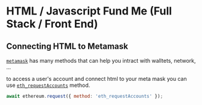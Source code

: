 # HTML / Javascript Fund Me (Full Stack / Front End)

## Connecting HTML to Metamask

[`metamask`](https://docs.metamask.io/wallet/) has many methods that can help you intract with walltets, network, ...

to access a user's account and connect html to your meta mask you can use [`eth_requestAccounts`](https://docs.metamask.io/wallet/how-to/access-accounts/) method.

```js
await ethereum.request({ method: 'eth_requestAccounts' });
```
